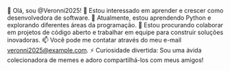 👋 Olá, sou @Veronni2025!
👀 Estou interessado em aprender e crescer como desenvolvedora de software.
🌱 Atualmente, estou aprendendo Python e explorando diferentes áreas da programação.
💞️ Estou procurando colaborar em projetos de código aberto e trabalhar em equipe para construir soluções inovadoras.
📫 Você pode me contatar através do meu e-mail veronni2025@example.com.
⚡ Curiosidade divertida: Sou uma ávida colecionadora de memes e adoro compartilhá-los com meus amigos!

<!---
Veronni2025/Veronni2025 is a ✨ special ✨ repository because its `README.md` (this file) appears on your GitHub profile.
You can click the Preview link to take a look at your changes.
--->
